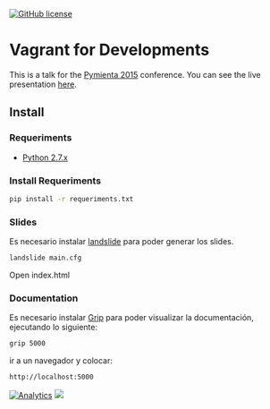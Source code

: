 [![GitHub license](https://img.shields.io/github/license/mashape/apistatus.svg?style=flat-square)](LICENSE)

# Vagrant for Developments

This is a talk for the [Pymienta 2015](http://pimientadigital.com) conference.
You can see the live presentation [here](http://luismayta.github.io/vagrant-for-developments).


## Install

### Requeriments

* [Python 2.7.x](http://python.org/download/)

### Install Requeriments

```bash
pip install -r requeriments.txt
```

### Slides

Es necesario instalar [landslide](https://github.com/adamzap/landslide) para poder generar los slides.

```bash
landslide main.cfg
```

Open index.html

### Documentation

Es necesario instalar [Grip](https://github.com/joeyespo/grip) para poder visualizar la documentación, ejecutando lo siguiente:


```bash
grip 5000
```

ir a un navegador y colocar:

```bash
http://localhost:5000
```

[![Analytics](https://ga-beacon.appspot.com/UA-65019326-1/vagrant-for-developments/readme)](https://github.com/luismayta/vagrant-for-developments)
[![](http://www.linkedin.com/img/webpromo/btn_liprofile_blue_80x15.png)](http://pe.linkedin.com/in/luismayta)